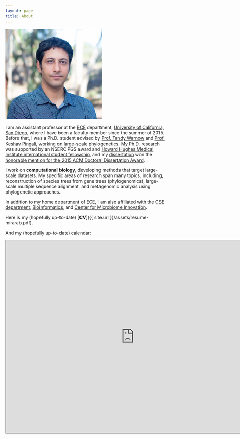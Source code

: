 ```yaml
---
layout: page
title: About
---
```


<img src="assets/02.jpg" width="300" alt="image" />

    
       
     
I am an assistant professor at the [ECE](http://ece.ucsd.edu) department, [University of California, San Diego](http://ucsd.edu), where I have been a faculty member since the summer of 2015. Before that, I was a Ph.D. student advised by [Prof. Tandy Warnow](http://tandy.cs.illinois.edu) and [Prof. Keshav Pingali](http://www.cs.utexas.edu/~pingali/), working on large-scale phylogenetics. My Ph.D. research was supported by an NSERC PGS award and [Howard Hughes Medical Institute international student fellowship](http://www.hhmi.org/news/20120725.html), 
and my [dissertation](https://repositories.lib.utexas.edu/bitstream/handle/2152/31377/MIRARABBAYGI-DISSERTATION-2015.pdf) won the [honorable mention for the 2015 ACM Doctoral Dissertation Award](http://www.acm.org/awards/2015-doctoral-dissertation).

I work on **computational biology**, developing methods that target large-scale datasets. My specific areas of research span many topics, including, reconstruction of species trees from gene trees (phylogenomics), large-scale multiple sequence alignment, and metagenomic analysis using phylogenetic approaches. 

In addition to my home department of ECE, I am also affiliated with the [CSE department](http://cse.ucsd.edu/), [Bioinformatics](http://bioinformatics.ucsd.edu/faculty_bisb), and [Center for Microbiome Innovation](http://jacobsschool.ucsd.edu/microbiome/faculty.sfe). 

Here is my (hopefully up-to-date) [**CV**]({{ site.url }}/assets/resume-mirarab.pdf).


And my (hopefully up-to-date) calendar:

<iframe src="https://www.google.com/calendar/embed?height=600&amp;wkst=1&amp;bgcolor=%23FFFFFF&amp;src=smirarab%40gmail.com&amp;color=%232952A3&amp;src=en.usa%23holiday%40group.v.calendar.google.com&amp;color=%23125A12&amp;src=smirarabbaygi%40eng.ucsd.edu&amp;color=%13125C12&amp;ctz=America%2FLos_Angeles;" style=" border:solid 1px #777 " width="800" height="600" frameborder="1" scrolling="yes"></iframe>
